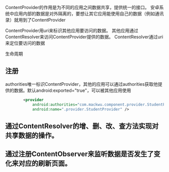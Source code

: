 ContentProvider的作用是为不同的应用之间数据共享，提供统一的接口。
安卓系统中应用内部的数据是对外隔离的，要想让其它应用能使用自己的数据（例如通讯录）就用到了ContentProvider

ContentProvider用uri来标识其他应用要访问的数据。
其他应用通过ContentResolver来访问ContentProvider提供的数据。
ContentResolver通过uri来定位要访问的数据

生命周期


## 注册
authorities唯一标识ContentProvider，其他的应用可以通过authorities获取他提供的数据。默认android:exported="true"，可以被其他应用使用
```xml
        <provider
            android:authorities="com.mackwu.component.provider.StudentProvider"
            android:name=".provider.StudentProvider" />
```

## 通过ContentResolver的增、删、改、查方法实现对共享数据的操作。
## 通过注册ContentObserver来监听数据是否发生了变化来对应的刷新页面。

